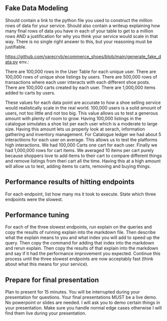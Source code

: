 ## Fake Data Modeling
Should contain a link to the python file you used to construct the million rows of data for your service. Should also contain a writeup explaining how many final rows of data you have in each of your table to get to a million rows AND a justification for why you think your service would scale in that way. There is no single right answer to this, but your reasoning must be justifiable.

https://github.com/yarecryb/ecommerce_shoes/blob/main/generate_fake_data.py
env.:


There are 100,000 rows in the User Table for each unique user.
There are 100,000 rows of unique shoe listings by users.
There are 500,000 rows of transactions where each user interacts with each different shoe posts. 
There are 100,000 carts created by each user.
There are 1,000,000 items added to carts by users.

These values for each data point are accurate to how a shoe selling service would realistically scale in the real world. 100,000 users is a solid amount of users, not too little and not too big. This value allows us to test a generous amount with plenty of room to grow. Having 100,000 listings in the catalogue simulates a shoe list per each user which is a moderate to large size. Having this amount lets us properly look at serach, information gathering and inventory management. For Catalogue ledger we had about 5 interactiions for each user on average. This allows us to test the platforms high interactions. We had 100,000 Carts one cart for each user. Finally we had 1,000,000 rows for cart items. We averaged 10 items per cart purely because shoppers love to add items to their cart to compare different things and remove listings from theri cart all the time. Having this at a high amount will allow us to test, adding items to carts, removing and buying things.

## Performance results of hitting endpoints
For each endpoint, list how many ms it took to execute. State which three endpoints were the slowest.

## Performance tuning
For each of the three slowest endpoints, run explain on the queries and copy the results of running explain into the markdown file. Then describe what the explain means to you and what index you will add to speed up the query. Then copy the command for adding that index into the markdown and rerun explain. Then copy the results of that explain into the markdown and say if it had the performance improvement you expected. Continue this process until the three slowest endpoints are now acceptably fast (think about what this means for your service).

## Prepare for final presentation
Plan to present for 15 minutes. You will be interrupted during your presentation for questions. Your final presentations MUST be a live demo. No powerpoint or slides are needed. I will ask you to demo certain things in your presentation. Make sure you handle normal edge cases otherwise I will find them live during your presentation.
